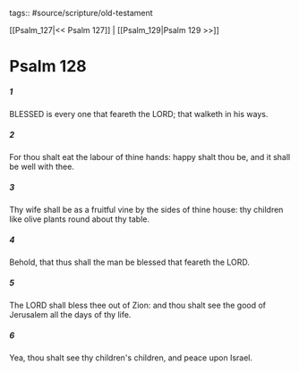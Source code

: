 tags:: #source/scripture/old-testament

[[Psalm_127|<< Psalm 127]] | [[Psalm_129|Psalm 129 >>]]

# Psalm 128

##### 1

BLESSED is every one that feareth the LORD; that walketh in his ways.

##### 2

For thou shalt eat the labour of thine hands: happy shalt thou be, and it shall be well with thee.

##### 3

Thy wife shall be as a fruitful vine by the sides of thine house: thy children like olive plants round about thy table.

##### 4

Behold, that thus shall the man be blessed that feareth the LORD.

##### 5

The LORD shall bless thee out of Zion: and thou shalt see the good of Jerusalem all the days of thy life.

##### 6

Yea, thou shalt see thy children's children, and peace upon Israel.
